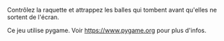Contrôlez la raquette et attrappez les balles qui tombent avant qu'elles ne sortent de l'écran.

Ce jeu utilise pygame. Voir https://www.pygame.org pour plus d'infos.